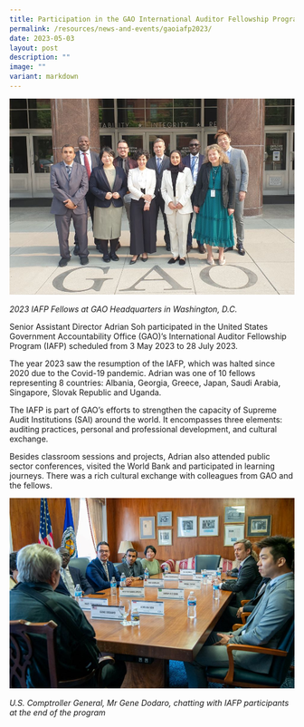 ```yaml
---
title: Participation in the GAO International Auditor Fellowship Program 2023
permalink: /resources/news-and-events/gaoiafp2023/
date: 2023-05-03
layout: post
description: ""
image: ""
variant: markdown
---
```

![](/images/News%20&%20Events%20Photos/2023/2023_GAO_IAFP_1.jpg)

*2023 IAFP Fellows at GAO Headquarters in Washington, D.C.*

Senior Assistant Director Adrian Soh participated in the United States Government Accountability Office (GAO)’s International Auditor Fellowship Program (IAFP) scheduled from 3 May 2023 to 28 July 2023. 

The year 2023 saw the resumption of the IAFP, which was halted since 2020 due to the Covid-19 pandemic. Adrian was one of 10 fellows representing 8 countries: Albania, Georgia, Greece, Japan, Saudi Arabia, Singapore, Slovak Republic and Uganda. 

The IAFP is part of GAO’s efforts to strengthen the capacity of Supreme Audit Institutions (SAI) around the world. It encompasses three elements: auditing practices, personal and professional development, and cultural exchange.  

Besides classroom sessions and projects, Adrian also attended public sector conferences, visited the World Bank and participated in learning journeys. There was a rich cultural exchange with colleagues from GAO and the fellows. 

![](/images/News%20&%20Events%20Photos/2023/2023_GAO_IAFP_3.jpg)

*U.S. Comptroller General, Mr Gene Dodaro, chatting with IAFP participants at the end of the program*